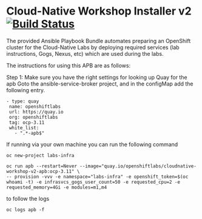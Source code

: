 Cloud-Native Workshop Installer v2 [![Build Status](https://travis-ci.org/RedHat-Middleware-Workshops/cloud-native-workshop-v2-infra.svg?branch=ocp-3.11)](https://travis-ci.org/RedHat-Middleware-Workshops/cloud-native-workshop-v2-infra)
=========

The provided Ansible Playbook Bundle automates preparing an OpenShift cluster for the Cloud-Native Labs 
by deploying required services (lab instructions, Gogs, Nexus, etc) which are used during the labs.

The instructions for using this APB are as follows:

Step 1: 
Make sure you have the right settings for looking up Quay for the apb
Goto the ansible-service-broker project, and in the configMap add the following entry.
 
   ```
  - type: quay
    name: openshiftlabs
    url: https://quay.io 
    org: openshiftlabs
    tag: ocp-3.11
    white_list:
      - ".*-apb$" 
  ```      
  

If running via your own machine you can run the following command

  ```
  oc new-project labs-infra

  oc run apb --restart=Never --image="quay.io/openshiftlabs/cloudnative-workshop-v2-apb:ocp-3.11" \
-- provision -vvv -e namespace="labs-infra" -e openshift_token=$(oc whoami -t) -e infrasvcs_gogs_user_count=50 -e requested_cpu=2 -e requested_memory=4Gi -e modules=m1,m4
  ```

to follow the logs
  ```
  oc logs apb -f
  ```
